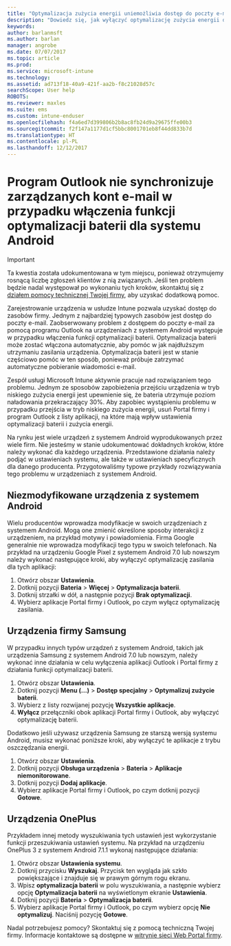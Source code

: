 ```yaml
---
title: "Optymalizacja zużycia energii uniemożliwia dostęp do poczty e-mail | Microsoft Docs"
description: "Dowiedz się, jak wyłączyć optymalizację zużycia energii dla systemu Android i upewnić się, że wiadomości e-mail są pobierane."
keywords: 
author: barlanmsft
ms.author: barlan
manager: angrobe
ms.date: 07/07/2017
ms.topic: article
ms.prod: 
ms.service: microsoft-intune
ms.technology: 
ms.assetid: ad713f18-40a9-421f-aa2b-f8c21028d57c
searchScope: User help
ROBOTS: 
ms.reviewer: maxles
ms.suite: ems
ms.custom: intune-enduser
ms.openlocfilehash: f4a6ed7d399806b2b8ac8fb24d9a29675ffe00b3
ms.sourcegitcommit: f2f147a1177d1cf5bbc8001701eb8f44dd833b7d
ms.translationtype: HT
ms.contentlocale: pl-PL
ms.lasthandoff: 12/12/2017
---
```

# <a name="outlook-wont-sync-managed-email-when-battery-optimization-for-android-is-turned-on"></a>Program Outlook nie synchronizuje zarządzanych kont e-mail w przypadku włączenia funkcji optymalizacji baterii dla systemu Android

> [!IMPORTANT]
> Ta kwestia została udokumentowana w tym miejscu, ponieważ otrzymujemy rosnącą liczbę zgłoszeń klientów z nią związanych. Jeśli ten problem będzie nadal występował po wykonaniu tych kroków, skontaktuj się z [działem pomocy technicznej Twojej firmy](https://portal.manage.microsoft.com#HelpDeskDialog), aby uzyskać dodatkową pomoc.

Zarejestrowanie urządzenia w usłudze Intune pozwala uzyskać dostęp do zasobów firmy. Jednym z najbardziej typowych zasobów jest dostęp do poczty e-mail. Zaobserwowany problem z dostępem do poczty e-mail za pomocą programu Outlook na urządzeniach z systemem Android występuje w przypadku włączenia funkcji optymalizacji baterii. Optymalizacja baterii może zostać włączona automatycznie, aby pomóc w jak najdłuższym utrzymaniu zasilania urządzenia. Optymalizacja baterii jest w stanie częściowo pomóc w ten sposób, ponieważ próbuje zatrzymać automatyczne pobieranie wiadomości e-mail.

Zespół usługi Microsoft Intune aktywnie pracuje nad rozwiązaniem tego problemu. Jednym ze sposobów zapobieżenia przejściu urządzenia w tryb niskiego zużycia energii jest upewnienie się, że bateria utrzymuje poziom naładowania przekraczający 30%. Aby zapobiec wystąpieniu problemu w przypadku przejścia w tryb niskiego zużycia energii, usuń Portal firmy i program Outlook z listy aplikacji, na które mają wpływ ustawienia optymalizacji baterii i zużycia energii.

Na rynku jest wiele urządzeń z systemem Android wyprodukowanych przez wiele firm. Nie jesteśmy w stanie udokumentować dokładnych kroków, które należy wykonać dla każdego urządzenia. Przedstawione działania należy podjąć w ustawieniach systemu, ale także w ustawieniach specyficznych dla danego producenta. Przygotowaliśmy typowe przykłady rozwiązywania tego problemu w urządzeniach z systemem Android.

## <a name="unmodified-android-devices"></a>Niezmodyfikowane urządzenia z systemem Android

Wielu producentów wprowadza modyfikacje w swoich urządzeniach z systemem Android. Mogą one zmienić określone sposoby interakcji z urządzeniem, na przykład motywy i powiadomienia. Firma Google generalnie nie wprowadza modyfikacji tego typu w swoich telefonach. Na przykład na urządzeniu Google Pixel z systemem Android 7.0 lub nowszym należy wykonać następujące kroki, aby wyłączyć optymalizację zasilania dla tych aplikacji:

1. Otwórz obszar **Ustawienia**.
2. Dotknij pozycji **Bateria** > **Więcej** > **Optymalizacja baterii**.
3. Dotknij strzałki w dół, a następnie pozycji **Brak optymalizacji**.
4. Wybierz aplikacje Portal firmy i Outlook, po czym wyłącz optymalizację zasilania.

## <a name="samsung-devices"></a>Urządzenia firmy Samsung

W przypadku innych typów urządzeń z systemem Android, takich jak urządzenia Samsung z systemem Android 7.0 lub nowszym, należy wykonać inne działania w celu wyłączenia aplikacji Outlook i Portal firmy z działania funkcji optymalizacji baterii.

1. Otwórz obszar **Ustawienia**.
2. Dotknij pozycji **Menu (…)** > **Dostęp specjalny** > **Optymalizuj zużycie baterii**.
3. Wybierz z listy rozwijanej pozycję **Wszystkie aplikacje**.
4. **Wyłącz** przełączniki obok aplikacji Portal firmy i Outlook, aby wyłączyć optymalizację baterii.

Dodatkowo jeśli używasz urządzenia Samsung ze starszą wersją systemu Android, musisz wykonać poniższe kroki, aby wyłączyć te aplikacje z trybu oszczędzania energii.

1. Otwórz obszar **Ustawienia**.
2. Dotknij pozycji **Obsługa urządzenia** > **Bateria** > **Aplikacje niemonitorowane**.
3. Dotknij pozycji **Dodaj aplikacje**.
4. Wybierz aplikacje Portal firmy i Outlook, po czym dotknij pozycji **Gotowe**.

## <a name="oneplus-devices"></a>Urządzenia OnePlus

Przykładem innej metody wyszukiwania tych ustawień jest wykorzystanie funkcji przeszukiwania ustawień systemu. Na przykład na urządzeniu OnePlus 3 z systemem Android 7.1.1 wykonaj następujące działania: 

1. Otwórz obszar **Ustawienia systemu**. 
2. Dotknij przycisku **Wyszukaj**. Przycisk ten wygląda jak szkło powiększające i znajduje się w prawym górnym rogu ekranu. 
3. Wpisz **optymalizacja baterii** w polu wyszukiwania, a następnie wybierz opcję **Optymalizacja baterii** na wyświetlonym ekranie **Ustawienia**. 
4. Dotknij pozycji **Bateria** > **Optymalizacja baterii**.
5. Wybierz aplikacje Portal firmy i Outlook, po czym wybierz opcję **Nie optymalizuj**. Naciśnij pozycję **Gotowe**.

<!--On a OnePlus 5 device with Android 7.1.1, you would follow these steps to remove these apps from battery optimization:
1. Open **Settings**.
2. Tap **Battery** > **Battery optimization**.
3. Select the Company Portal and Outlook apps, then select **Don’t optimize**. Tap **Done**.-->

Nadal potrzebujesz pomocy? Skontaktuj się z pomocą techniczną Twojej firmy. Informacje kontaktowe są dostępne w [witrynie sieci Web Portal firmy](https://portal.manage.microsoft.com#HelpDeskDialog).
